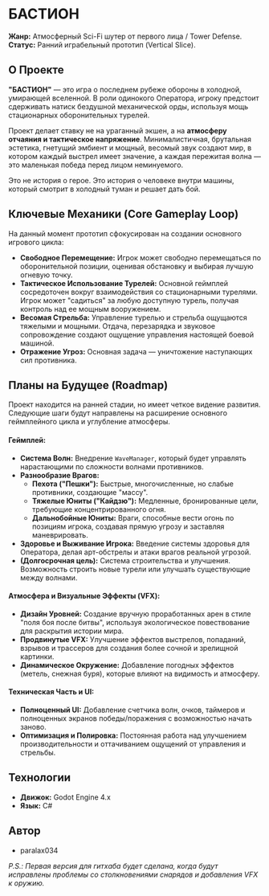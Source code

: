 # БАСТИОН

**Жанр:** Атмосферный Sci-Fi шутер от первого лица / Tower Defense.
**Статус:** Ранний играбельный прототип (Vertical Slice).

## О Проекте

**"БАСТИОН"** — это игра о последнем рубеже обороны в холодной, умирающей вселенной. В роли одинокого Оператора, игроку предстоит сдерживать натиск бездушной механической орды, используя мощь стационарных оборонительных турелей.

Проект делает ставку не на ураганный экшен, а на **атмосферу отчаяния и тактическое напряжение**. Минималистичная, брутальная эстетика, гнетущий эмбиент и мощный, весомый звук создают мир, в котором каждый выстрел имеет значение, а каждая пережитая волна — это маленькая победа перед лицом неминуемого.

Это не история о герое. Это история о человеке внутри машины, который смотрит в холодный туман и решает дать бой.

## Ключевые Механики (Core Gameplay Loop)

На данный момент прототип сфокусирован на создании основного игрового цикла:

*   **Свободное Перемещение:** Игрок может свободно перемещаться по оборонительной позиции, оценивая обстановку и выбирая лучшую огневую точку.
*   **Тактическое Использование Турелей:** Основной геймплей сосредоточен вокруг взаимодействия со стационарными турелями. Игрок может "садиться" за любую доступную турель, получая контроль над ее мощным вооружением.
*   **Весомая Стрельба:** Управление турелью и стрельба ощущаются тяжелыми и мощными. Отдача, перезарядка и звуковое сопровождение создают ощущение управления настоящей боевой машиной.
*   **Отражение Угроз:** Основная задача — уничтожение наступающих сил противника.

## Планы на Будущее (Roadmap)

Проект находится на ранней стадии, но имеет четкое видение развития. Следующие шаги будут направлены на расширение основного геймплейного цикла и углубление атмосферы.

#### Геймплей:
*   **Система Волн:** Внедрение `WaveManager`, который будет управлять нарастающими по сложности волнами противников.
*   **Разнообразие Врагов:**
    *   **Пехота ("Пешки"):** Быстрые, многочисленные, но слабые противники, создающие "массу".
    *   **Тяжелые Юниты ("Кайдзю"):** Медленные, бронированные цели, требующие концентрированного огня.
    *   **Дальнобойные Юниты:** Враги, способные вести огонь по позициям игрока, создавая прямую угрозу и заставляя маневрировать.
*   **Здоровье и Выживание Игрока:** Введение системы здоровья для Оператора, делая арт-обстрелы и атаки врагов реальной угрозой.
*   **(Долгосрочная цель):** Система строительства и улучшения. Возможность строить новые турели или улучшать существующие между волнами.

#### Атмосфера и Визуальные Эффекты (VFX):
*   **Дизайн Уровней:** Создание вручную проработанных арен в стиле "поля боя после битвы", используя экологическое повествование для раскрытия истории мира.
*   **Продвинутые VFX:** Улучшение эффектов выстрелов, попаданий, взрывов и трассеров для создания более сочной и зрелищной картинки.
*   **Динамическое Окружение:** Добавление погодных эффектов (метель, снежная буря), которые влияют на видимость и атмосферу.

#### Техническая Часть и UI:
*   **Полноценный UI:** Добавление счетчика волн, очков, таймеров и полноценных экранов победы/поражения с возможностью начать заново.
*   **Оптимизация и Полировка:** Постоянная работа над улучшением производительности и оттачиванием ощущений от управления и стрельбы.

## Технологии
*   **Движок:** Godot Engine 4.x
*   **Язык:** C#

## Автор
*   paralax034

*P.S.: Первая версия для гитхаба будет сделана, когда будут исправлены проблемы со столкновениями снарядов и добавления VFX к оружию.* 
